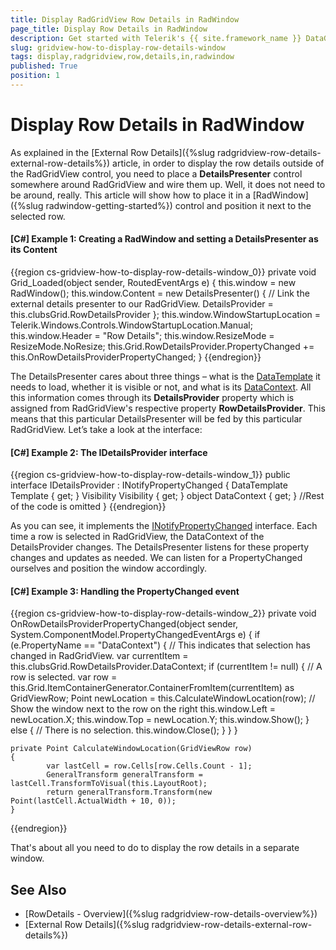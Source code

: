 ```yaml
---
title: Display RadGridView Row Details in RadWindow
page_title: Display Row Details in RadWindow
description: Get started with Telerik's {{ site.framework_name }} DataGrid and learn how to display Row Details in RadWindow.
slug: gridview-how-to-display-row-details-window
tags: display,radgridview,row,details,in,radwindow
published: True
position: 1
---
```


# Display Row Details in RadWindow

As explained in the [External Row Details]({%slug radgridview-row-details-external-row-details%}) article, in order to display the row details outside of the RadGridView control, you need to place a **DetailsPresenter** control somewhere around RadGridView and wire them up. Well, it does not need to be around, really. This article will show how to place it in a [RadWindow]({%slug radwindow-getting-started%}) control and position it next to the selected row.

#### __[C#] Example 1: Creating a RadWindow and setting a DetailsPresenter as its Content__

{{region cs-gridview-how-to-display-row-details-window_0}}
	private void Grid_Loaded(object sender, RoutedEventArgs e)
	{
	    this.window = new RadWindow();
	    this.window.Content = new DetailsPresenter()
	    {
		// Link the external details presenter to our RadGridView.
		DetailsProvider = this.clubsGrid.RowDetailsProvider
	    };
	    this.window.WindowStartupLocation = Telerik.Windows.Controls.WindowStartupLocation.Manual;
	    this.window.Header = "Row Details";
	    this.window.ResizeMode = ResizeMode.NoResize;
	    this.Grid.RowDetailsProvider.PropertyChanged += this.OnRowDetailsProviderPropertyChanged;
	}
{{endregion}}

The DetailsPresenter cares about three things – what is the [DataTemplate](http://msdn.microsoft.com/en-us/library/system.windows.datatemplate.aspx) it needs to load, whether it is visible or not, and what is its [DataContext](http://msdn.microsoft.com/en-us/library/system.windows.frameworkelement.datacontext.aspx). All this information comes through its **DetailsProvider** property which is assigned from RadGridView's respective property **RowDetailsProvider**. This means that this particular DetailsPresenter will be fed by this particular RadGridView. Let’s take a look at the interface:

#### __[C#] Example 2: The IDetailsProvider interface__

{{region cs-gridview-how-to-display-row-details-window_1}}
	public interface IDetailsProvider : INotifyPropertyChanged
	{
	    DataTemplate Template { get; }
	    Visibility Visibility { get; }
	    object DataContext { get; }
	    //Rest of the code is omitted
	}
{{endregion}}

As you can see, it implements the [INotifyPropertyChanged](http://msdn.microsoft.com/en-us/library/system.componentmodel.inotifypropertychanged.aspx) interface. Each time a row is selected in RadGridView, the DataContext of the DetailsProvider changes. The DetailsPresenter listens for these property changes and updates as needed. We can listen for a PropertyChanged ourselves and position the window accordingly.

#### __[C#] Example 3: Handling the PropertyChanged event__

{{region cs-gridview-how-to-display-row-details-window_2}}
	private void OnRowDetailsProviderPropertyChanged(object sender, System.ComponentModel.PropertyChangedEventArgs e)
	{
	    if (e.PropertyName == "DataContext")
	    {
	        // This indicates that selection has changed in RadGridView.
	        var currentItem = this.clubsGrid.RowDetailsProvider.DataContext;
	        if (currentItem != null)
	        {
	            // A row is selected.
	            var row = this.Grid.ItemContainerGenerator.ContainerFromItem(currentItem) as GridViewRow;
	            Point newLocation = this.CalculateWindowLocation(row);
	            // Show the window next to the row on the right
	            this.window.Left = newLocation.X;
	            this.window.Top = newLocation.Y;
	            this.window.Show();
	        }
	        else
	        {
	            // There is no selection.
	            this.window.Close();
	        }
	    }
	}
	
	private Point CalculateWindowLocation(GridViewRow row)
	{
            var lastCell = row.Cells[row.Cells.Count - 1];
            GeneralTransform generalTransform = lastCell.TransformToVisual(this.LayoutRoot);
            return generalTransform.Transform(new Point(lastCell.ActualWidth + 10, 0));
	}
{{endregion}}

That's about all you need to do to display the row details in a separate window.

## See Also

* [RowDetails - Overview]({%slug radgridview-row-details-overview%})
* [External Row Details]({%slug radgridview-row-details-external-row-details%})
